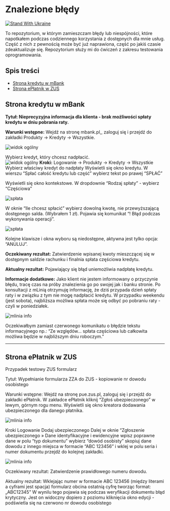 # Znalezione błędy
[![Stand With Ukraine](https://raw.githubusercontent.com/vshymanskyy/StandWithUkraine/main/badges/StandWithUkraine.svg)](https://stand-with-ukraine.pp.ua)

To repozytorium, w którym zamieszczam błędy lub niespójności, które napotkałem podczas codziennego korzystania z dostępnych dla mnie usług. Część z nich z pewnością może być już naprawiona, część po jakiś czasie zdeaktualizuje się. 
Repozytorium służy mi do ćwiczeń z zakresu testowania oprogramowania.

## Spis treści
- [Strona kredytu w mBank](#strona-kredytu-w-mbank)
- [Strona ePłatnik w ZUS](#strona-epłatnik-w-zus)

## Strona kredytu w mBank

**Tytuł: Nieprecyzyjna informacja dla klienta - brak możliwości spłaty kredytu w dniu pobrania raty.**

**Warunki wstępne:**
Wejdź na stronę mbank.pl,, zaloguj się i przejdź do zakładki Produkty -> Kredyty -> Wszystkie.


![widok ogólny](zdjecia/Bank_01.png) <br>

Wybierz kredyt, który chcesz nadpłacić.  
![widok ogólny](zdjecia/Bank_02.jpg)
**Kroki:**
Logowanie -> Produkty -> Kredyty -> Wszystkie
Wybierz właściwy kredyt do nadpłaty
Wyświetli się okno kredytu.
W wierszu “Spłać całość kredytu lub część” wybierz tekst po prawej “SPŁAĆ”

Wyświetli się okno kontekstowe. W dropdownie “Rodzaj spłaty” - wybierz “Częściowa” 


![spłata](zdjecia/Bank_04.jpg)

W oknie “Ile chcesz spłacić” wybierz dowolną kwotę, nie przewyższającą dostępnego salda. (Wybrałem 1 zł).
Pojawia się komunikat “! Błąd podczas wykonywania operacji”. 

![spłata](zdjecia/Bank_05.jpg)

Kolejne klawisze i okna wyboru są niedostępne, aktywna jest tylko opcja: “ANULUJ”.

**Oczekiwany rezultat:**
Zatwierdzenie wpisanej kwoty mieszczącej się w dostępnym saldzie rachunku i finalnia spłata częściowa kredytu.

**Aktualny rezultat:**
Pojawiający się błąd uniemożliwia nadpłatę kredytu. 

**Informacje dodatkowe:**
Jako klient nie jestem informowany o przyczynie błędu, tracę czas na próby znalezienia go po swojej jak i banku stronie. Po konsultacji z mLinią otrzymuję informację, że dziś przypada dzień spłaty raty i w związku z tym nie mogę nadpłacić kredytu. W przypadku weekendu (jest sobota), najbliższa możliwa spłata może się odbyć po pobraniu raty - czyli w poniedziałek. 

![mlinia info](zdjecia/Bank_07.jpg)

Oczekiwałbym zamiast czerwonego komunikatu o błędzie tekstu informacyjnego np.: 
“Ze względów… spłata częściowa lub całkowita możliwa będzie w najbliższym dniu roboczym.”

---
## Strona ePłatnik w ZUS
Przypadek testowy ZUS formularz

Tytuł: Wypełnianie formularza ZZA do ZUS - kopiowanie nr dowodu osobistego	

Warunki wstępne:
Wejdź na stronę pue.zus.pl, zaloguj się i przejdź do zakładki ePłatnik. W zakładce ePłatnik kliknij “Zgłoś ubezpieczonego” w lewym, górnym rogu menu. Wyświetli się okno kreatora dodawania ubezpieczonego dla danego płatnika.

![mlinia info](zdjecia/ZUS_1.jpg)

Kroki
Logowanie
Dodaj ubezpieczonego
Dalej
w oknie “Zgłoszenie ubezpieczonego » Dane identyfikacyjne i ewidencyjne wpisz poprawne dane
w polu “typ dokumentu” wybierz “dowód osobisty”
skopiuj dane dowodu z innego miejsca w formacie “ABC 123456” i wklej w polu seria i numer dokumentu 
przejdź do kolejnej zakładki.

![mlinia info](zdjecia/ZUS_2.jpg)

Oczekiwany rezultat:
Zatwierdzenie prawidłowego numeru dowodu.


Aktualny rezultat:
Wklejając numer w formacie ABC 123456 (między literami a cyframi jest spacja) formularz obcina ostatnią cyfrę tworząc format: „ABC12345”
W wynilu tego pojawia się podczas weryfikacji dokumentu błąd krytyczny. Jest on widoczny dopiero z poziomu kliknięcia okno edycji - podświetla się na czerwono nr dowodu osobistego

